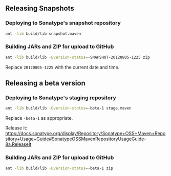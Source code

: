 ## Releasing Snapshots

### Deploying to Sonatype's snapshot repository

```sh
ant -lib build/lib snapshot.maven
```

### Building JARs and ZIP for upload to GitHub

```sh
ant -lib build/lib -Dversion-status=-SNAPSHOT-20120805-1225 zip
```

Replace `20120805-1225` with the current date and time.


## Releasing a beta version

### Deploying to Sonatype's staging repository

```sh
ant -lib build/lib -Dversion-status=-beta-1 stage.maven
```
Replace `-beta-1` as appropriate.

Release it: https://docs.sonatype.org/display/Repository/Sonatype+OSS+Maven+Repository+Usage+Guide#SonatypeOSSMavenRepositoryUsageGuide-8a.ReleaseIt

### Building JARs and ZIP for upload to GitHub

```sh
ant -lib build/lib -Dversion-status=-beta-1 zip
```